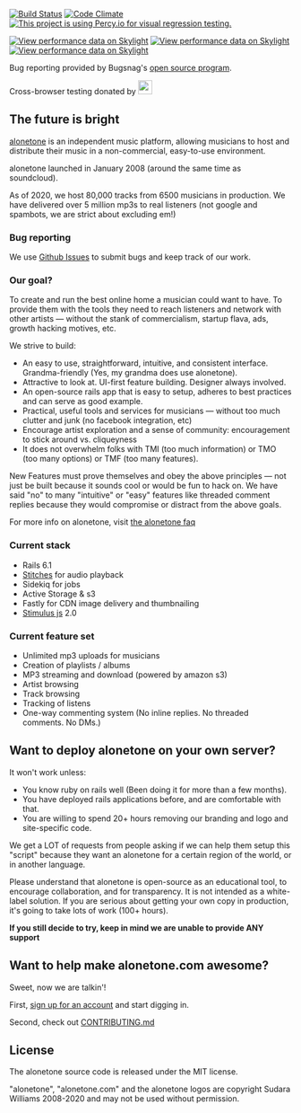 [![Build Status](https://api.travis-ci.com/sudara/alonetone.svg?branch=master)](http://travis-ci.com/sudara/alonetone)
[![Code Climate](https://api.codeclimate.com/v1/badges/d1f4fb0a4b8690332e86/maintainability)](https://codeclimate.com/github/sudara/alonetone/maintainability)
[![This project is using Percy.io for visual regression testing.](https://percy.io/static/images/percy-badge.svg)](https://percy.io/alonetone/alonetone)

[![View performance data on Skylight](https://badges.skylight.io/problem/QMmsxBDrac9Q.svg)](https://oss.skylight.io/app/applications/QMmsxBDrac9Q)
[![View performance data on Skylight](https://badges.skylight.io/typical/QMmsxBDrac9Q.svg)](https://oss.skylight.io/app/applications/QMmsxBDrac9Q)
[![View performance data on Skylight](https://badges.skylight.io/rpm/QMmsxBDrac9Q.svg)](https://oss.skylight.io/app/applications/QMmsxBDrac9Q)


Bug reporting provided by Bugsnag's [open source program](https://www.bugsnag.com/open-source/).

Cross-browser testing donated by
<img src="https://cdn.rawgit.com/sudara/alonetone/master/app/assets/images/promo/browserstack.svg" height="25"/>

## The future is bright

[alonetone](https://alonetone.com) is an independent music platform, allowing musicians to host and distribute their music in a non-commercial, easy-to-use environment.

alonetone launched in January 2008 (around the same time as soundcloud).

As of 2020, we host 80,000 tracks from 6500 musicians in production. We have delivered over 5 million mp3s to real listeners (not google and spambots, we are strict about excluding em!)

### Bug reporting

We use [Github Issues](http://github.com/sudara/alonetone/issues) to submit bugs and keep track of our work.

### Our goal?

To create and run the best online home a musician could want to have. To provide them with the tools they need to reach  listeners and network with other artists — without the stank of commercialism, startup flava, ads, growth hacking motives, etc.

We strive to build:

* An easy to use, straightforward, intuitive, and consistent interface. Grandma-friendly (Yes, my grandma does use alonetone).
* Attractive to look at. UI-first feature building. Designer always involved.
* An open-source rails app that is easy to setup, adheres to best practices and can serve as good example.
* Practical, useful tools and services for musicians — without too much clutter and junk (no facebook integration, etc)
* Encourage artist exploration and a sense of community: encouragement to stick around vs. cliqueyness
* It does not overwhelm folks with TMI (too much information) or TMO (too many options) or TMF (too many features).

New Features must prove themselves and obey the above principles — not just be built because it sounds cool or would be fun to hack on. We have said "no" to many "intuitive" or "easy" features like threaded comment replies because they would compromise or distract from the above goals.

For more info on alonetone, visit [the alonetone faq](https://alonetone.com/about)

### Current stack

* Rails 6.1
* [Stitches](http://github.com/sudara/stitches) for audio playback
* Sidekiq for jobs
* Active Storage & s3
* Fastly for CDN image delivery and thumbnailing
* [Stimulus js](http://stimulusjs.org) 2.0

### Current feature set

* Unlimited mp3 uploads for musicians
* Creation of playlists / albums
* MP3 streaming and download (powered by amazon s3)
* Artist browsing
* Track browsing
* Tracking of listens
* One-way commenting system (No inline replies. No threaded comments. No DMs.)

## Want to deploy alonetone on your own server?

It won't work unless:

* You know ruby on rails well (Been doing it for more than a few months).
* You have deployed rails applications before, and are comfortable with that.
* You are willing to spend 20+ hours removing our branding and logo and site-specific code.

We get a LOT of requests from people asking if we can help them setup this "script" because they want an alonetone for a certain region of the world, or in another language.

Please understand that alonetone is open-source as an educational tool, to encourage collaboration, and for transparency. It is not intended as a white-label solution. If you are serious about getting your own copy in production, it's going to take lots of work (100+ hours).

**If you still decide to try, keep in mind we are unable to provide ANY support**

## Want to help make alonetone.com awesome?

Sweet, now we are talkin'!

First, [sign up for an account](https://alonetone.com) and start digging in.

Second, check out [CONTRIBUTING.md](CONTRIBUTING.md)

## License

The alonetone source code is released under the MIT license.

"alonetone", "alonetone.com" and the alonetone logos are copyright Sudara Williams 2008-2020 and may not be used without permission.
